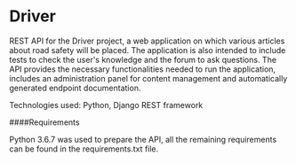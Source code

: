 # Driver

REST API for the Driver project, a web application on which various articles about road safety will be placed. The application is also intended to include tests to check the user's knowledge and the forum to ask questions. The API provides the necessary functionalities needed to run the application, includes an administration panel for content management and automatically generated endpoint documentation.

Technologies used: Python, Django REST framework

####Requirements

Python 3.6.7 was used to prepare the API, all the remaining requirements can be found in the requirements.txt file.
